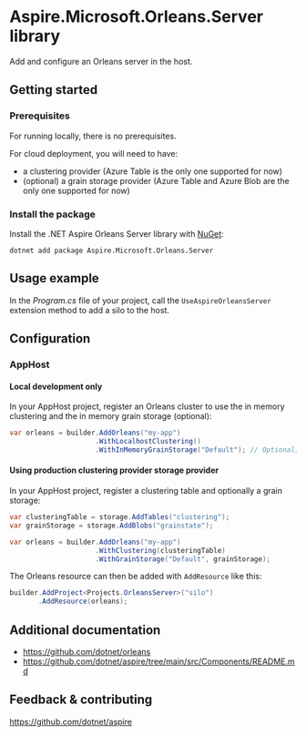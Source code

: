 # Aspire.Microsoft.Orleans.Server library

Add and configure an Orleans server in the host.

## Getting started

### Prerequisites

For running locally, there is no prerequisites.

For cloud deployment, you will need to have:
- a clustering provider (Azure Table is the only one supported for now)
- (optional) a grain storage provider (Azure Table and Azure Blob are the only one supported for now)

### Install the package

Install the .NET Aspire Orleans Server library with [NuGet](https://www.nuget.org):

```dotnetcli
dotnet add package Aspire.Microsoft.Orleans.Server
```

## Usage example

In the _Program.cs_ file of your project, call the `UseAspireOrleansServer` extension method to add a silo to the host.

## Configuration

### AppHost

#### Local development only

In your AppHost project, register an Orleans cluster to use the in memory clustering and the in memory grain storage (optional):

```csharp
var orleans = builder.AddOrleans("my-app")
                     .WithLocalhostClustering()
                     .WithInMemoryGrainStorage("Default"); // Optional, if you want to use grain persistence
```

#### Using production clustering provider storage provider

In your AppHost project, register a clustering table and optionally a grain storage:

```csharp
var clusteringTable = storage.AddTables("clustering");
var grainStorage = storage.AddBlobs("grainstate");

var orleans = builder.AddOrleans("my-app")
                     .WithClustering(clusteringTable)
                     .WithGrainStorage("Default", grainStorage);
```

The Orleans resource can then be added with `AddResource` like this:

```csharp
builder.AddProject<Projects.OrleansServer>("silo")
       .AddResource(orleans);
```

## Additional documentation

* https://github.com/dotnet/orleans
* https://github.com/dotnet/aspire/tree/main/src/Components/README.md

## Feedback & contributing

https://github.com/dotnet/aspire
